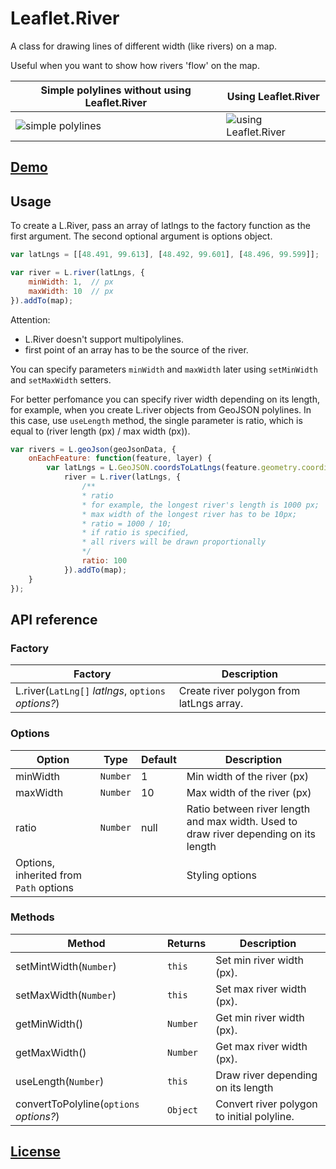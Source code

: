 # Leaflet.River

A class for drawing lines of different width (like rivers) on a map.

Useful when you want to show how rivers 'flow' on the map.

Simple polylines without using Leaflet.River | Using Leaflet.River
------|------
![simple polylines](https://cloud.githubusercontent.com/assets/17549928/20976102/8390b408-bcb2-11e6-8dd2-7354f4aa86cf.png) |![using Leaflet.River](https://cloud.githubusercontent.com/assets/17549928/20976101/838f5680-bcb2-11e6-8d49-3da1a3ecd25f.png)

## [Demo](https://ggolikov.github.io/Leaflet.River)
## Usage
To create a L.River, pass an array of latlngs to the factory function as the first argument. The second optional argument is options object.
```javascript
var latLngs = [[48.491, 99.613], [48.492, 99.601], [48.496, 99.599]];

var river = L.river(latLngs, {
    minWidth: 1,  // px
    maxWidth: 10  // px
}).addTo(map);
```
Attention:
- L.River doesn't support multipolylines.
- first point of an array has to be the source of the river.

You can specify parameters `minWidth` and `maxWidth` later using `setMinWidth` and `setMaxWidth` setters.

For better perfomance you can specify river width depending on its length, for example, when you create L.river objects from GeoJSON polylines.
In this case, use `useLength` method, the single parameter is ratio, which is equal to (river length (px) / max width (px)).

```javascript
var rivers = L.geoJson(geoJsonData, {
    onEachFeature: function(feature, layer) {
        var latLngs = L.GeoJSON.coordsToLatLngs(feature.geometry.coordinates),
            river = L.river(latLngs, {
                /**
                * ratio
                * for example, the longest river's length is 1000 px;
                * max width of the longest river has to be 10px;
                * ratio = 1000 / 10;
                * if ratio is specified,
                * all rivers will be drawn proportionally
                */
                ratio: 100
            }).addTo(map);
    }
});
```

## API reference
### Factory
Factory|Description
-------|-----------
L.river(`LatLng[]` _latlngs_, `options` _options?_)| Create river polygon from latLngs array.

### Options
Option|Type|Default|Description
----|----|----|----
minWidth|`Number`|1|Min width of the river (px)
maxWidth|`Number`|10|Max width of the river (px)
ratio|`Number`|null|Ratio between river length and max width. Used to draw river depending on its length
Options, inherited from `Path` options| | |Styling options

### Methods
Method|Returns|Description
------|-------|-----------
setMintWidth(`Number`)|`this`|Set min river width (px).
setMaxWidth(`Number`)|`this`|Set max river width (px).
getMinWidth()|`Number`|Get min river width (px).
getMaxWidth()|`Number`|Get max river width (px).
useLength(`Number`)|`this`|Draw river depending on its length
convertToPolyline(`options` _options?_)|`Object`|Convert river polygon to initial polyline.

## [License](https://opensource.org/licenses/MIT)
